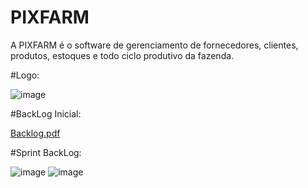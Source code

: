 # PIXFARM


A PIXFARM é o software de gerenciamento de fornecedores, clientes, produtos, estoques e todo ciclo produtivo da fazenda.

#Logo: 

![image](https://github.com/BRUNUN0/PIM-3-SEMESTRE/assets/131329545/317b767b-b6b9-41ec-a06a-31741c9dcf53)

#BackLog Inicial:

[Backlog.pdf](https://github.com/BRUNUN0/PIM-3-SEMESTRE/files/15312190/Backlog.pdf)


#Sprint BackLog:

![image](https://github.com/BRUNUN0/PIM-3-SEMESTRE/assets/131329545/a46d47e6-02b5-4156-8f62-0686d62755cf)
![image](https://github.com/BRUNUN0/PIM-3-SEMESTRE/assets/131329545/8abf6f4f-c373-439d-a67d-1965a9a1a20e)



